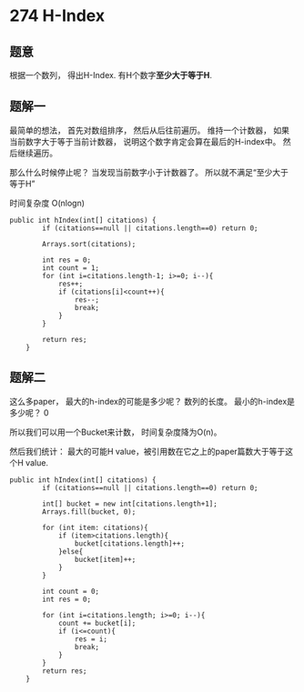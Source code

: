 # 274 H-Index

## 题意
根据一个数列， 得出H-Index. 有H个数字**至少大于等于H**.

## 题解一
最简单的想法， 首先对数组排序， 然后从后往前遍历。 维持一个计数器， 如果当前数字大于等于当前计数器， 说明这个数字肯定会算在最后的H-index中。 然后继续遍历。

那么什么时候停止呢？ 当发现当前数字小于计数器了。 所以就不满足“至少大于等于H”

时间复杂度 O(nlogn)

```
public int hIndex(int[] citations) {
        if (citations==null || citations.length==0) return 0;
        
        Arrays.sort(citations);
        
        int res = 0;
        int count = 1;
        for (int i=citations.length-1; i>=0; i--){
            res++;
            if (citations[i]<count++){
                res--;
                break;
            }
        }
        
        return res;
    }
```

## 题解二
这么多paper， 最大的h-index的可能是多少呢？ 数列的长度。 最小的h-index是多少呢？ 0

所以我们可以用一个Bucket来计数， 时间复杂度降为O(n)。

然后我们统计：  最大的可能H value，被引用数在它之上的paper篇数大于等于这个H value.

```
public int hIndex(int[] citations) {
        if (citations==null || citations.length==0) return 0;
        
        int[] bucket = new int[citations.length+1];
        Arrays.fill(bucket, 0);
        
        for (int item: citations){
            if (item>citations.length){
                bucket[citations.length]++;
            }else{
                bucket[item]++;
            }
        }
        
        int count = 0;
        int res = 0;
        
        for (int i=citations.length; i>=0; i--){
            count += bucket[i];
            if (i<=count){
                res = i;
                break;
            }
        }
        return res;
    }
```   

